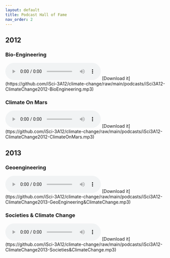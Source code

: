```yaml
---
layout: default
title: Podcast Hall of Fame
nav_order: 2
---
```


## 2012
### Bio-Engineering
<audio controls>
  <source src="https://github.com/iSci-3A12/climate-change/raw/main/podcasts/iSci3A12-ClimateChange2012-BioEngineering.mp3" type="audio/mpeg">
</audio>
[Download it](https://github.com/iSci-3A12/climate-change/raw/main/podcasts/iSci3A12-ClimateChange2012-BioEngineering.mp3)

### Climate On Mars
<audio controls>
  <source src="ttps://github.com/iSci-3A12/climate-change/raw/main/podcasts/iSci3A12-ClimateChange2012-ClimateOnMars.mp3" type="audio/mpeg">
</audio>
[Download it](ttps://github.com/iSci-3A12/climate-change/raw/main/podcasts/iSci3A12-ClimateChange2012-ClimateOnMars.mp3)

## 2013
### Geoengineering
<audio controls>
  <source src="ttps://github.com/iSci-3A12/climate-change/raw/main/podcasts/iSci3A12-ClimateChange2013-GeoEngineering&ClimateChange.mp3" type="audio/mpeg">
</audio>
[Download it](ttps://github.com/iSci-3A12/climate-change/raw/main/podcasts/iSci3A12-ClimateChange2013-GeoEngineering&ClimateChange.mp3)

### Societies & Climate Change
<audio controls>
  <source src="ttps://github.com/iSci-3A12/climate-change/raw/main/podcasts/iSci3A12-ClimateChange2013-Societies&ClimateChange.mp3" type="audio/mpeg">
</audio>
[Download it](ttps://github.com/iSci-3A12/climate-change/raw/main/podcasts/iSci3A12-ClimateChange2013-Societies&ClimateChange.mp3)

<!--
### 
<audio controls>
  <source src="ttps://github.com/iSci-3A12/climate-change/raw/main/podcasts/" type="audio/mpeg">
</audio>
[Download it](ttps://github.com/iSci-3A12/climate-change/raw/main/podcasts/)

### 
<audio controls>
  <source src="ttps://github.com/iSci-3A12/climate-change/raw/main/podcasts/" type="audio/mpeg">
</audio>
[Download it](ttps://github.com/iSci-3A12/climate-change/raw/main/podcasts/)

### 
<audio controls>
  <source src="ttps://github.com/iSci-3A12/climate-change/raw/main/podcasts/" type="audio/mpeg">
</audio>
[Download it](ttps://github.com/iSci-3A12/climate-change/raw/main/podcasts/)

### 
<audio controls>
  <source src="ttps://github.com/iSci-3A12/climate-change/raw/main/podcasts/" type="audio/mpeg">
</audio>
[Download it](ttps://github.com/iSci-3A12/climate-change/raw/main/podcasts/)

### 
<audio controls>
  <source src="ttps://github.com/iSci-3A12/climate-change/raw/main/podcasts/" type="audio/mpeg">
</audio>
[Download it](ttps://github.com/iSci-3A12/climate-change/raw/main/podcasts/)

### 
<audio controls>
  <source src="ttps://github.com/iSci-3A12/climate-change/raw/main/podcasts/" type="audio/mpeg">
</audio>
[Download it](ttps://github.com/iSci-3A12/climate-change/raw/main/podcasts/)

### 
<audio controls>
  <source src="ttps://github.com/iSci-3A12/climate-change/raw/main/podcasts/" type="audio/mpeg">
</audio>
[Download it](ttps://github.com/iSci-3A12/climate-change/raw/main/podcasts/)

### 
<audio controls>
  <source src="ttps://github.com/iSci-3A12/climate-change/raw/main/podcasts/" type="audio/mpeg">
</audio>
[Download it](ttps://github.com/iSci-3A12/climate-change/raw/main/podcasts/)

### 
<audio controls>
  <source src="ttps://github.com/iSci-3A12/climate-change/raw/main/podcasts/" type="audio/mpeg">
</audio>
[Download it](ttps://github.com/iSci-3A12/climate-change/raw/main/podcasts/)

### 
<audio controls>
  <source src="ttps://github.com/iSci-3A12/climate-change/raw/main/podcasts/" type="audio/mpeg">
</audio>
[Download it](ttps://github.com/iSci-3A12/climate-change/raw/main/podcasts/)

### 
<audio controls>
  <source src="ttps://github.com/iSci-3A12/climate-change/raw/main/podcasts/" type="audio/mpeg">
</audio>
[Download it](ttps://github.com/iSci-3A12/climate-change/raw/main/podcasts/)

### 
<audio controls>
  <source src="ttps://github.com/iSci-3A12/climate-change/raw/main/podcasts/" type="audio/mpeg">
</audio>
[Download it](ttps://github.com/iSci-3A12/climate-change/raw/main/podcasts/)

### 
<audio controls>
  <source src="ttps://github.com/iSci-3A12/climate-change/raw/main/podcasts/" type="audio/mpeg">
</audio>
[Download it](ttps://github.com/iSci-3A12/climate-change/raw/main/podcasts/)

### 
<audio controls>
  <source src="ttps://github.com/iSci-3A12/climate-change/raw/main/podcasts/" type="audio/mpeg">
</audio>
[Download it](ttps://github.com/iSci-3A12/climate-change/raw/main/podcasts/)

### 
<audio controls>
  <source src="ttps://github.com/iSci-3A12/climate-change/raw/main/podcasts/" type="audio/mpeg">
</audio>
[Download it](ttps://github.com/iSci-3A12/climate-change/raw/main/podcasts/)

### 
<audio controls>
  <source src="ttps://github.com/iSci-3A12/climate-change/raw/main/podcasts/" type="audio/mpeg">
</audio>
[Download it](ttps://github.com/iSci-3A12/climate-change/raw/main/podcasts/)
-->

